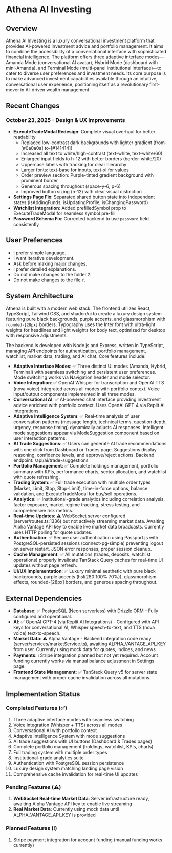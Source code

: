 # Athena AI Investing

## Overview

Athena AI Investing is a luxury conversational investment platform that provides AI-powered investment advice and portfolio management. It aims to combine the accessibility of a conversational interface with sophisticated financial intelligence. The platform offers three adaptive interface modes—Amanda Mode (conversational AI avatar), Hybrid Mode (dashboard with mini-Amanda), and Terminal Mode (multi-panel institutional interface)—to cater to diverse user preferences and investment needs. Its core purpose is to make advanced investment capabilities available through an intuitive, conversational user experience, positioning itself as a revolutionary first-mover in AI-driven wealth management.

## Recent Changes

### October 23, 2025 - Design & UX Improvements
- **ExecuteTradeModal Redesign**: Complete visual overhaul for better readability
  - Replaced low-contrast dark backgrounds with lighter gradient (from-[#0a0a0a] to-[#141414])
  - Increased all text to white/high-contrast (text-white, text-white/60)
  - Enlarged input fields to h-12 with better borders (border-white/20)
  - Uppercase labels with tracking for clear hierarchy
  - Larger fonts: text-base for inputs, text-xl for values
  - Order preview section: Purple-tinted gradient background with prominent border
  - Generous spacing throughout (space-y-6, p-6)
  - Improved button sizing (h-12) with clear visual distinction
- **Settings Page Fix**: Separated shared button state into independent states (isAddingFunds, isUpdatingProfile, isChangingPassword)
- **Watchlist Integration**: Added prefilledSymbol prop to ExecuteTradeModal for seamless symbol pre-fill
- **Password Schema Fix**: Corrected backend to use `password` field consistently

## User Preferences

- I prefer simple language.
- I want iterative development.
- Ask before making major changes.
- I prefer detailed explanations.
- Do not make changes to the folder `Z`.
- Do not make changes to the file `Y`.

## System Architecture

Athena is built with a modern web stack. The frontend utilizes React, TypeScript, Tailwind CSS, and shadcn/ui to create a luxury design system featuring pure black backgrounds, purple accents, and glassmorphism with `rounded-[28px]` borders. Typography uses the Inter font with ultra-light weights for headlines and light weights for body text, optimized for desktop with responsive adjustments.

The backend is developed with Node.js and Express, written in TypeScript, managing API endpoints for authentication, portfolio management, watchlist, market data, trading, and AI chat. Core features include:

- **Adaptive Interface Modes**: ✅ Three distinct UI modes (Amanda, Hybrid, Terminal) with seamless switching and persistent user preferences. Mode switching works via Navigation header and mode selector.
- **Voice Integration**: ✅ OpenAI Whisper for transcription and OpenAI TTS (nova voice) integrated across all modes with portfolio context. Voice input/output components implemented in all three modes.
- **Conversational AI**: ✅ AI-powered chat interface providing investment advice enriched with portfolio context. Uses OpenAI GPT-4 via Replit AI Integrations.
- **Adaptive Intelligence System**: ✅ Real-time analysis of user conversation patterns (message length, technical terms, question depth, urgency, response timing) dynamically adjusts AI responses. Intelligent mode suggestions appear via ModeSuggestion component based on user interaction patterns.
- **AI Trade Suggestions**: ✅ Users can generate AI trade recommendations with one click from Dashboard or Trades page. Suggestions display reasoning, confidence levels, and approve/reject actions. Backend endpoint: /api/ai/trade-suggestions
- **Portfolio Management**: ✅ Complete holdings management, portfolio summary with KPIs, performance charts, sector allocation, and watchlist with quote refreshing.
- **Trading System**: ✅ Full trade execution with multiple order types (Market, Limit, Stop, Stop-Limit), time-in-force options, balance validation, and ExecuteTradeModal for buy/sell operations.
- **Analytics**: ✅ Institutional-grade analytics including correlation analysis, factor exposure, market regime tracking, stress testing, and comprehensive risk metrics.
- **Real-time Updates**: ⚠️ WebSocket server configured (server/routes.ts:1336) but not actively streaming market data. Awaiting Alpha Vantage API key to enable live market data broadcasts. Currently uses HTTP polling for quote updates.
- **Authentication**: ✅ Secure user authentication using Passport.js with PostgreSQL-persisted sessions (connect-pg-simple) preventing logout on server restart. JSON error responses, proper session cleanup.
- **Cache Management**: ✅ All mutations (trades, deposits, watchlist operations) properly invalidate TanStack Query caches for real-time UI updates without page refresh.
- **UI/UX Implementation**: ✅ Luxury minimal aesthetic with pure black backgrounds, purple accents (hsl(280 100% 70%)), glassmorphism effects, rounded-[28px] borders, and generous spacing throughout.

## External Dependencies

- **Database**: ✅ PostgreSQL (Neon serverless) with Drizzle ORM - Fully configured and operational.
- **AI**: ✅ OpenAI GPT-4 (via Replit AI Integrations) - Configured with API keys for conversational AI, Whisper speech-to-text, and TTS (nova voice) text-to-speech.
- **Market Data**: ⚠️ Alpha Vantage - Backend integration code ready (server/services/marketService.ts), awaiting ALPHA_VANTAGE_API_KEY from user. Currently using mock data for quotes, indices, and news.
- **Payments**: ℹ️ Stripe integration planned but not yet required. Account funding currently works via manual balance adjustment in Settings page.
- **Frontend State Management**: ✅ TanStack Query v5 for server state management with proper cache invalidation across all mutations.

## Implementation Status

### Completed Features (✅)
1. Three adaptive interface modes with seamless switching
2. Voice integration (Whisper + TTS) across all modes  
3. Conversational AI with portfolio context
4. Adaptive Intelligence System with mode suggestions
5. AI trade suggestions with UI buttons (Dashboard & Trades pages)
6. Complete portfolio management (holdings, watchlist, KPIs, charts)
7. Full trading system with multiple order types
8. Institutional-grade analytics suite
9. Authentication with PostgreSQL session persistence
10. Luxury design system matching landing page vision
11. Comprehensive cache invalidation for real-time UI updates

### Pending Features (⚠️)
1. **WebSocket Real-time Market Data**: Server infrastructure ready, awaiting Alpha Vantage API key to enable live streaming
2. **Real Market Data**: Currently using mock data until ALPHA_VANTAGE_API_KEY is provided

### Planned Features (ℹ️)
1. Stripe payment integration for account funding (manual funding works currently)
